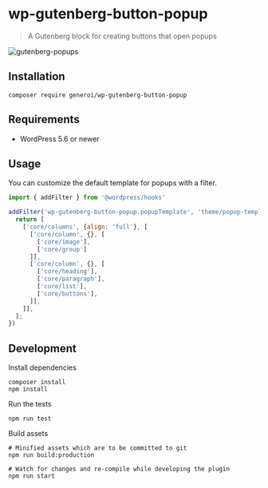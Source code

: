 # wp-gutenberg-button-popup

> A Gutenberg block for creating buttons that open popups

![gutenberg-popups](https://user-images.githubusercontent.com/302736/111697504-69c25900-8814-11eb-8d05-636bc41b17bc.gif)

## Installation

    composer require generoi/wp-gutenberg-button-popup
    
## Requirements

- WordPress 5.6 or newer

## Usage

You can customize the default template for popups with a filter.

```js
import { addFilter } from '@wordpress/hooks'

addFilter('wp-gutenberg-button-popup.popupTemplate', 'theme/popup-template', () => {
  return [
    ['core/columns', {align: 'full'}, [
      ['core/column', {}, [
        ['core/image'],
        ['core/group']
      ]],
      ['core/column', {}, [
        ['core/heading'],
        ['core/paragraph'],
        ['core/list'],
        ['core/buttons'],
      ]],
    ]],
  ];
})
```

## Development

Install dependencies

    composer install
    npm install

Run the tests

    npm run test

Build assets

    # Minified assets which are to be committed to git
    npm run build:production

    # Watch for changes and re-compile while developing the plugin
    npm run start
